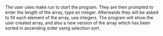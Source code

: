 The user uses make run to start the program. They are then prompted to enter the length of the array, type an integer. Afterwards they will be asked to fill each element of the array, use integers. The program will show the user created array, and also a new version of the array which has been sorted in ascending order using selection sort.
